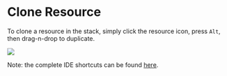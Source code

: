 # Clone Resource

To clone a resource in the stack, simply click the resource icon, press `Alt`, then drag-n-drop to duplicate.

![](https://raw.githubusercontent.com/VisualOps/book-image/master/ide_stack_clone.png)<br />

Note: the complete IDE shortcuts can be found [here](../reference/ide_shortcut.md).
